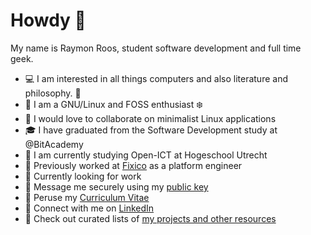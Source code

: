 # Howdy 👋

My name is Raymon Roos, student software development and full time geek.

-   💻 I am interested in all things computers and also literature and philosophy. 📖
-   🐧 I am a GNU/Linux and FOSS enthusiast ❄️
-   💞️ I would love to collaborate on minimalist Linux applications
-   🎓 I have graduated from the Software Development study at @BitAcademy
-   🌱 I am currently studying Open-ICT at Hogeschool Utrecht   
-   🚙 Previously worked at [Fixico](https://fixico.com/) as a platform engineer
-   👷 Currently looking for work
-   🔑 Message me securely using my [public key](./raymon_public.gpg)
-   📜 Peruse my [Curriculum Vitae](https://github.com/raymon-roos/curriculum-vitae/blob/main/cv_raymon_roos.pdf)
-   🔗 Connect with me on [LinkedIn](https://www.linkedin.com/in/raymon-roos-1840a7228/)
-   🔖 Check out curated lists of [my projects and other resources](https://github.com/raymon-roos?tab=stars)

<!---
Raymanovich/Raymanovich is a ✨ special ✨ repository because its `README.md` (this file) appears on your GitHub profile.
You can click the Preview link to take a look at your changes.
--->
